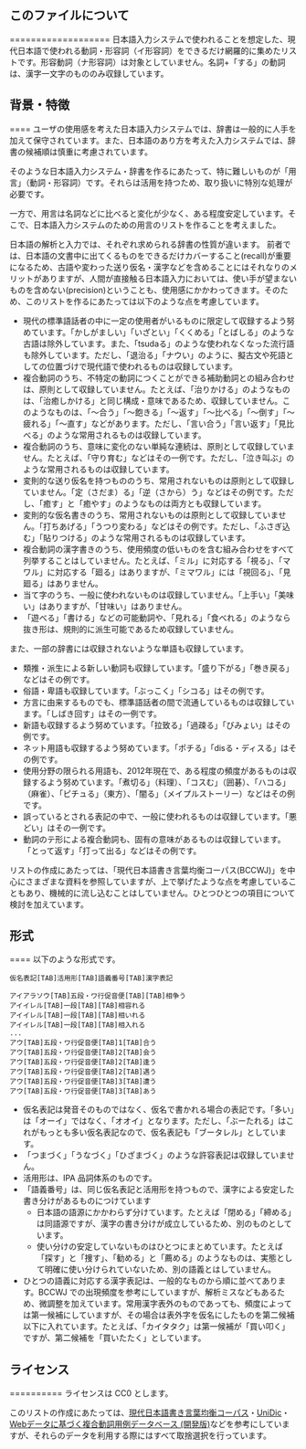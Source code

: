 このファイルについて
-------------------
===================
日本語入力システムで使われることを想定した、現代日本語で使われる動詞・形容詞（イ形容詞）をできるだけ網羅的に集めたリストです。形容動詞（ナ形容詞）は対象としていません。名詞+「する」の動詞は、漢字一文字のもののみ収録しています。

背景・特徴
----
====
ユーザの使用感を考えた日本語入力システムでは、辞書は一般的に人手を加えて保守されています。また、日本語のあり方を考えた入力システムでは、辞書の候補順は慎重に考慮されています。

そのような日本語入力システム・辞書を作るにあたって、特に難しいものが「用言」（動詞・形容詞）です。それらは活用を持つため、取り扱いに特別な処理が必要です。

一方で、用言は名詞などに比べると変化が少なく、ある程度安定しています。そこで、日本語入力システムのための用言のリストを作ることを考えました。

日本語の解析と入力では、それぞれ求められる辞書の性質が違います。 前者では、日本語の文書中に出てくるものをできるだけカバーすること(recall)が重要になるため、古語や変わった送り仮名・漢字などを含めることにはそれなりのメリットがありますが、人間が直接触る日本語入力においては、使い手が望まないものを含めない(precision)ということも、使用感にかかわってきます。そのため、このリストを作るにあたっては以下のような点を考慮しています。

* 現代の標準語話者の中に一定の使用者がいるものに限定して収録するよう努めています。「かしがましい」「いざとい」「くくめる」「とばしる」のような古語は除外しています。また、「tsudaる」のような使われなくなった流行語も除外しています。ただし、「退治る」「ナウい」のように、擬古文や死語としての位置づけで現代語で使われるものは収録しています。
* 複合動詞のうち、不特定の動詞につくことができる補助動詞との組み合わせは、原則として収録していません。たとえば、「治りかける」のようなものは、「治癒しかける」と同じ構成・意味であるため、収録していません。このようなものは、「〜合う」「〜飽きる」「〜返す」「〜比べる」「〜倒す」「〜疲れる」「〜直す」などがあります。ただし、「言い合う」「言い返す」「見比べる」のような常用されるものは収録しています。
* 複合動詞のうち、意味に変化のない単純な連続は、原則として収録していません。たとえば、「守り育む」などはその一例です。ただし、「泣き叫ぶ」のような常用されるものは収録しています。
* 変則的な送り仮名を持つもののうち、常用されないものは原則として収録していません。「定（さだま）る」「逆（さから）う」などはその例です。ただし、「癒す」と「癒やす」のようなものは両方とも収録しています。
* 変則的な仮名書きのうち、常用されないものは原則として収録していません。「打ちあげる」「うつり変わる」などはその例です。ただし、「ふさぎ込む」「貼りつける」のような常用されるものは収録しています。
* 複合動詞の漢字書きのうち、使用頻度の低いものを含む組み合わせをすべて列挙することはしていません。たとえば、「ミル」に対応する「視る」、「マワル」に対応する「廻る」はありますが、「ミマワル」には「視回る」、「見廻る」はありません。
* 当て字のうち、一般に使われないものは収録していません。「上手い」「美味い」はありますが、「甘味い」はありません。
* 「遊べる」「書ける」などの可能動詞や、「見れる」「食べれる」のようなら抜き形は、規則的に派生可能であるため収録していません。

また、一部の辞書には収録されないような単語も収録しています。
* 類推・派生による新しい動詞も収録しています。「盛り下がる」「巻き戻る」などはその例です。
* 俗語・卑語も収録しています。「ぶっこく」「シコる」はその例です。
* 方言に由来するものでも、標準語話者の間で流通しているものは収録しています。「しばき回す」はその一例です。
* 新語も収録するよう努めています。「拉致る」「過疎る」「びみょい」はその例です。
* ネット用語も収録するよう努めています。「ポチる」「disる・ディスる」はその例です。
* 使用分野の限られる用語も、2012年現在で、ある程度の頻度があるものは収録するよう努めています。「煮切る」（料理）、「コスむ」（囲碁）、「ハコる」（麻雀）、「ピチュる」（東方）、「闇る」（メイプルストーリー）などはその例です。
* 誤っているとされる表記の中で、一般に使われるものは収録しています。「悪どい」はその一例です。
* 動詞のテ形による複合動詞も、固有の意味があるものは収録しています。「とって返す」「打って出る」などはその例です。

リストの作成にあたっては、「現代日本語書き言葉均衡コーパス(BCCWJ)」を中心にさまざまな資料を参照していますが、上で挙げたような点を考慮していることもあり、機械的に流し込むことはしていません。ひとつひとつの項目について検討を加えています。

形式
----
====
以下のような形式です。

    仮名表記[TAB]活用形[TAB]語義番号[TAB]漢字表記
    
    アイアラソウ[TAB]五段・ワ行促音便[TAB][TAB]相争う
    アイイレル[TAB]一段[TAB][TAB]相容れる
    アイイレル[TAB]一段[TAB][TAB]相いれる
    アイイレル[TAB]一段[TAB][TAB]相入れる
    ...
    アウ[TAB]五段・ワ行促音便[TAB]1[TAB]合う
    アウ[TAB]五段・ワ行促音便[TAB]2[TAB]会う
    アウ[TAB]五段・ワ行促音便[TAB]2[TAB]逢う
    アウ[TAB]五段・ワ行促音便[TAB]2[TAB]遇う
    アウ[TAB]五段・ワ行促音便[TAB]3[TAB]遭う
    アウ[TAB]五段・ワ行促音便[TAB]3[TAB]あう

* 仮名表記は発音そのものではなく、仮名で書かれる場合の表記です。「多い」は「オーイ」ではなく、「オオイ」となります。ただし、「ぶーたれる」はこれがもっとも多い仮名表記なので、仮名表記も「ブータレル」としています。
* 「つまづく」「うなづく」「ひざまづく」のような許容表記は収録していません。
* 活用形は、IPA 品詞体系のものです。
* 「語義番号」は、同じ仮名表記と活用形を持つもので、漢字による安定した書き分けがあるものにつけています
  * 日本語の語源にかかわらず分けています。たとえば「閉める」「締める」は同語源ですが、漢字の書き分けが成立しているため、別のものとしています。
  * 使い分けの安定していないものはひとつにまとめています。たとえば「探す」と「捜す」、「勧める」と「薦める」のようなものは、実態として明確に使い分けられていないため、別の語義とはしていません。
* ひとつの語義に対応する漢字表記は、一般的なものから順に並べてあります。BCCWJ での出現頻度を参考にしていますが、解析ミスなどもあるため、微調整を加えています。常用漢字表外のものであっても、頻度によっては第一候補にしていますが、その場合は表外字を仮名にしたものを第二候補以下に入れています。たとえば、「カイタタク」は第一候補が「買い叩く」ですが、第二候補を「買いたたく」としています。

ライセンス
----------
==========
ライセンスは CC0 とします。

このリストの作成にあたっては、[現代日本語書き言葉均衡コーパス](https://chunagon.ninjal.ac.jp/)・[UniDic](http://www.tokuteicorpus.jp/dist/)・[Webデータに基づく複合動詞用例データベース (開発版)](http://csd.ninjal.ac.jp/comp/index.php)などを参考にしていますが、それらのデータを利用する際にはすべて取捨選択を行っています。
